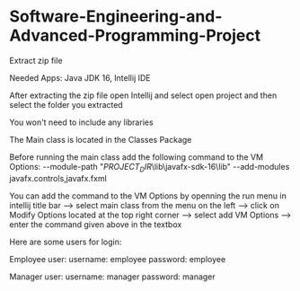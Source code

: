 # Software-Engineering-and-Advanced-Programming-Project

Extract zip file

Needed Apps: Java JDK 16, Intellij IDE

After extracting the zip file open Intellij and select open project and then select the folder you extracted

You won't need to include any libraries

The Main class is located in the Classes Package

Before running the main class add the following command to the VM Options: --module-path "$PROJECT_DIR$\lib\javafx-sdk-16\lib" --add-modules javafx.controls,javafx.fxml

You can add the command to the VM Options by openning the run menu in intellij title bar --> select main class from the menu on the left --> click on Modify Options located
at the top right corner --> select add VM Options --> enter the command given above in the textbox

Here are some users for login:

Employee user:
username: employee
password: employee

Manager user:
username: manager
password: manager
